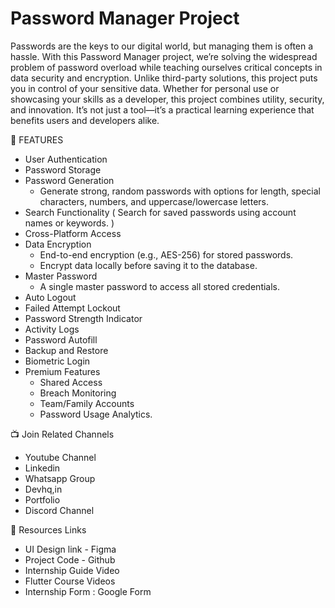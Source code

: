 # Password Manager Project 

Passwords are the keys to our digital world, but managing them is often a hassle. With this Password Manager project, we’re solving the widespread problem of password overload while teaching ourselves critical concepts in data security and encryption. Unlike third-party solutions, this project puts you in control of your sensitive data. Whether for personal use or showcasing your skills as a developer, this project combines utility, security, and innovation. It’s not just a tool—it’s a practical learning experience that benefits users and developers alike. 

🔗 FEATURES

*  User Authentication 
*  Password Storage 
*  Password Generation
    *  Generate strong, random passwords with options for length, special characters, numbers, and uppercase/lowercase letters.
*  Search Functionality ( Search for saved passwords using account names or keywords. )
*  Cross-Platform Access 
*  Data Encryption 
    * End-to-end encryption (e.g., AES-256) for stored passwords.
    * Encrypt data locally before saving it to the database.
*  Master Password 
    *  A single master password to access all stored credentials. 
*  Auto Logout 
*  Failed Attempt Lockout 
*  Password Strength Indicator 
*  Activity Logs 
*  Password Autofill 
*  Backup and Restore 
*  Biometric Login 
* Premium Features 
    * Shared Access
    * Breach Monitoring
    * Team/Family Accounts
    * Password Usage Analytics.




📺 Join Related Channels

* Youtube Channel
* Linkedin
* Whatsapp Group
* Devhq,in
* Portfolio
* Discord Channel

🔗 Resources Links

* UI Design link - Figma 
* Project Code  - Github 
* Internship Guide Video 
* Flutter Course Videos
* Internship Form : Google Form


